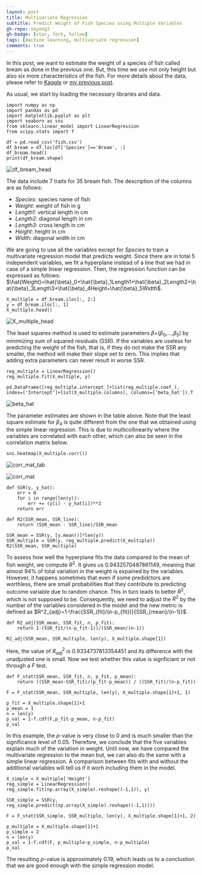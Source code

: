 ```yaml
---
layout: post
title: Multivariate Regression 
subtitle: Predict Weight of Fish Species using Multiple Variables
gh-repo: seyong2
gh-badge: [star, fork, follow]
tags: [machine learning, multivariate regression]
comments: true
---
```


In this post, we want to estimate the weight of a species of fish called bream as done in the previous one. But, this time we use not only height but also six more characteristics of the fish. For more details about the data, please refer to [Kaggle](https://www.kaggle.com/datasets/aungpyaeap/fish-market?resource=download) or [my previous post]().

As usual, we start by loading the necessary libraries and data.

```
import numpy as np
import pandas as pd
import matplotlib.pyplot as plt
import seaborn as sns
from sklearn.linear_model import LinearRegression
from scipy.stats import f

df = pd.read_csv('fish.csv')
df_bream = df.loc[df['Species']=='Bream', :]
df_bream.head()
print(df_bream.shape)
```
![df_bream_head](https://github.com/seyong2/seyong2.github.io/blob/master/assets/img/figures_multivariate_regression/df_bream_head.png?raw=true)

The data include 7 traits for 35 bream fish. The description of the columns are as follows:

- *Species*: species name of fish
- *Weight*: weight of fish in g
- *Length1*: vertical length in cm
- *Length2*: diagonal length in cm
- *Length3*: cross length in cm
- *Height*: height in cm
- *Width*: diagonal width in cm

We are going to use all the variables except for $Species$ to train a multivariate regression model that predicts weight. Since there are in total 5 independent variables, we fit a hyperplane instead of a line that we had in case of a simple linear regression. Then, the regression function can be expressed as follows: $\hat{Weight}=\hat{\beta}_0+\hat{\beta}_1Length1+\hat{\beta}_2Length2+\hat{\beta}_3Length3+\hat{\beta}_4Height+\hat{\beta}_5Width$.

```
X_multiple = df_bream.iloc[:, 2:]
y = df_bream.iloc[:, 1]
X_multiple.head()

```
![X_multiple_head](https://github.com/seyong2/seyong2.github.io/blob/master/assets/img/figures_multivariate_regression/X_multiple_head.png?raw=true)

The least squares method is used to estimate parameters $\beta$=($\beta_0$,...,$\beta_5$) by minimizing sum of squared residuals (SSR). If the variables are useless for predicting the weight of the fish, that is, if they do not make the SSR any smaller, the method will make their slope set to zero. This implies that adding extra parameters can never result in worse SSR.

```
reg_multiple = LinearRegression()
reg_multiple.fit(X_multiple, y)

pd.DataFrame([reg_multiple.intercept_]+list(reg_multiple.coef_), index=['Intercept']+list(X_multiple.columns), columns=['beta_hat']).T
```

![beta_hat](https://github.com/seyong2/seyong2.github.io/blob/master/assets/img/figures_multivariate_regression/beta_hat.png?raw=true)

The parameter estimates are shown in the table above. Note that the least square estimate for $\beta_4$ is quite different from the one that we obtained using the simple linear regression. This is due to multicollinearity where the variables are correlated with each other, which can also be seen in the correlation matrix below. 

```
sns.heatmap(X_multiple.corr())
```
![corr_mat_tab](https://github.com/seyong2/seyong2.github.io/blob/master/assets/img/figures_multivariate_regression/corr_mat_tab.png?raw=true)

![corr_mat](https://github.com/seyong2/seyong2.github.io/blob/master/assets/img/figures_multivariate_regression/corr_mat.png?raw=true)

```
def SSR(y, y_hat):
    err = 0
    for i in range(len(y)):
        err += (y[i] - y_hat[i])**2
    return err

def R2(SSR_mean, SSR_line):
    return (SSR_mean - SSR_line)/SSR_mean
    
SSR_mean = SSR(y, [y.mean()]*len(y))
SSR_multiple = SSR(y, reg_multiple.predict(X_multiple))
R2(SSR_mean, SSR_multiple)
```

To assess how well the hyperplane fits the data compared to the mean of fish weight, we compute $R^2$. It gives us 0.9432570487861149, meaning that almost 94% of total variation in the weight is expained by the variables. However, it happens sometimes that even if some predidctors are worthless, there are small probabilities that they contribute to predicting outcome variable due to random chance. This in turn leads to better $R^2$, which is not supposed to be. Consequently, we need to adjust the $R^2$ by the number of the variables considered in the model and the new metric is defined as $R^2_{adj}=1-\frac{SSR_{fit}/(n-p_{fit})}{SSR_{mean}/(n-1)}$.

```
def R2_adj(SSR_mean, SSR_fit, n, p_fit):
    return 1-(SSR_fit/(n-p_fit-1))/(SSR_mean/(n-1))

R2_adj(SSR_mean, SSR_multiple, len(y), X_multiple.shape[1])
```

Here, the value of $R^2_{adj}$ is 0.9334737813354451 and its difference with the unadjusted one is small. Now we test whether this value is signficiant or not through a $F$ test.

```
def F_stat(SSR_mean, SSR_fit, n, p_fit, p_mean):
    return ((SSR_mean-SSR_fit)/(p_fit-p_mean)) / ((SSR_fit)/(n-p_fit))

F = F_stat(SSR_mean, SSR_multiple, len(y), X_multiple.shape[1]+1, 1)

p_fit = X_multiple.shape[1]+1
p_mean = 1
n = len(y)
p_val = 1-f.cdf(F,p_fit-p_mean, n-p_fit)
p_val
```

In this example, the $p$-value is very close to 0 and is much smaller than the significance level of 0.05. Therefore, we conclude that the five variables explain much of the variation in weight. Until now, we have compared the multivariate regression to the mean but, we can also do the same with a simple linear regression. A comparison between fits with and without the additional variables will tell us if it worh including them in the model.

```
X_simple = X_multiple['Height']
reg_simple = LinearRegression() 
reg_simple.fit(np.array(X_simple).reshape((-1,1)), y)

SSR_simple = SSR(y, reg_simple.predict(np.array(X_simple).reshape((-1,1))))

F = F_stat(SSR_simple, SSR_multiple, len(y), X_multiple.shape[1]+1, 2)

p_multiple = X_multiple.shape[1]+1
p_simple = 2
n = len(y)
p_val = 1-f.cdf(F, p_multiple-p_simple, n-p_multiple)
p_val
```
The resulting $p$-value is approximately 0.19, which leads us to a conclustion that we are good enough with the simple regression model.
